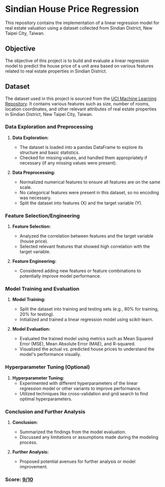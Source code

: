 # Sindian House Price Regression

This repository contains the implementation of a linear regression model for real estate valuation using a dataset collected from Sindian District, New Taipei City, Taiwan.

## Objective

The objective of this project is to build and evaluate a linear regression model to predict the house price of a unit area based on various features related to real estate properties in Sindian District.

## Dataset

The dataset used in this project is sourced from the [UCI Machine Learning Repository](https://archive.ics.uci.edu/dataset/477/real+estate+valuation+data+set). It contains various features such as size, number of rooms, location coordinates, and other relevant attributes of real estate properties in Sindian District, New Taipei City, Taiwan.
### Data Exploration and Preprocessing

1. **Data Exploration:**
   - The dataset is loaded into a pandas DataFrame to explore its structure and basic statistics.
   - Checked for missing values, and handled them appropriately if necessary (if any missing values were present).

2. **Data Preprocessing:**
   - Normalized numerical features to ensure all features are on the same scale.
   - No categorical features were present in this dataset, so no encoding was necessary.
   - Split the dataset into features (X) and the target variable (Y).

### Feature Selection/Engineering

1. **Feature Selection:**
   - Analyzed the correlation between features and the target variable (house price).
   - Selected relevant features that showed high correlation with the target variable.

2. **Feature Engineering:**
   - Considered adding new features or feature combinations to potentially improve model performance.

### Model Training and Evaluation

1. **Model Training:**
   - Split the dataset into training and testing sets (e.g., 80% for training, 20% for testing).
   - Initialized and trained a linear regression model using scikit-learn.

2. **Model Evaluation:**
   - Evaluated the trained model using metrics such as Mean Squared Error (MSE), Mean Absolute Error (MAE), and R-squared.
   - Visualized the actual vs. predicted house prices to understand the model's performance visually.

### Hyperparameter Tuning (Optional)

1. **Hyperparameter Tuning:**
   - Experimented with different hyperparameters of the linear regression model or other variants to improve performance.
   - Utilized techniques like cross-validation and grid search to find optimal hyperparameters.

### Conclusion and Further Analysis

1. **Conclusion:**
   - Summarized the findings from the model evaluation.
   - Discussed any limitations or assumptions made during the modeling process.

2. **Further Analysis:**
   - Proposed potential avenues for further analysis or model improvement.

### Score: [9/10](https://docs.google.com/spreadsheets/d/1Eyv9f2xt2KyV3tpZZkzaBGWBdh9G-MlkOtEU6jMgHG4/edit?fbclid=IwY2xjawEkasNleHRuA2FlbQIxMQABHRsvyHOase_5EOc_y7wB3DvfSQzDZ-n5Y1KsswlazYciQsutFr81pHz1eg_aem_frzFTYRdAeKNGmSDZD0DHw&gid=0#gid=0)
